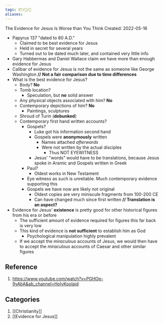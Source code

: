 ```yaml
---
tags: 📦/📝/🎥
aliases:
---
```



The Evidence for Jesus Is Worse than You Think
Created: 2022-05-16

- Papyrus 137 "dated to 80 A.D."
	- Claimed to be best evidence for Jesus
	- Held in secret for several years
	- Turned out to be dated much later, and contained very little info
- Gary Habbermas and Daniel Wallace claim we have more than enough evidence for Jesus
- Calibar of evidence for Jesus is not the same as someone like George Washington **//** **Not a fair comparison due to time differences**
- What is the best evidence for Jesus?
	- Body? **No**
	- Tomb location?
		- Speculation, but **no** solid answer
	- Any physical objects associated with him? **No**
	- Contemporary depictions of him? **No**
		- Paintings, sculptures
	- Shroud of Turin (**debunked**)
	- Contemporary first hand written accounts?
		- Gospels?
			- Luke got his information second hand
			- Gospels were **anonymously** written
				- Names attached *afterwards*
				- Were not written by the actual disciples
					- Thus NOT EYEWITNESS
			- Jesus' "words" would have to be translations, because Jesus spoke in Aramic and Gospels written in Greek
		- Paul?
			- Oldest works in New Testament
		- Eye witness as such is unreliable. Much contemporary evidence supporting this
		- Gospels we have now are likely not original
			- Oldest copies are very miniscule fragments from 100-200 CE
			- Can have changed much since first written **// Translation is an aspect?**
- Evidence for Jesus' **existence** is pretty good for other historical figures from his era or before
	- The sufficient amount of evidence required for figures this far back is very low
	- This kind of evidence is **not sufficient** to establish him as God
		- Psychological manipulation highly prevalent 
	- If we accept the *miraculous* accounts of Jesus, we would then have to accept the *miraculous* accounts of Caesar and other similar figures
## Reference
1. https://www.youtube.com/watch?v=PGHOp-9yAbA&ab_channel=HolyKoolaid

## Categories
1. [[Christianity]]
2. [[Evidence for Jesus]]